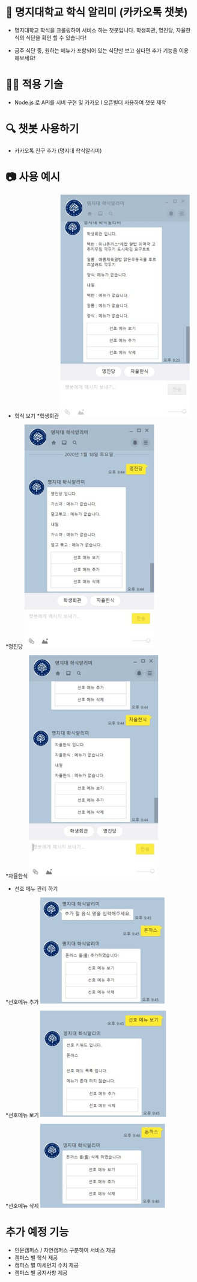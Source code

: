 # 🥘 명지대학교 학식 알리미 (카카오톡 챗봇)

* 명지대학교 학식을 크롤링하여 서비스 하는 챗봇입니다. 학생회관, 명진당, 자율한식의 식단을 확인 할 수 있습니다!

* 금주 식단 중, 원하는 메뉴가 포함되어 있는 식단만 보고 싶다면 추가 기능을 이용 해보세요!

# 👨‍💻 적용 기술

* Node.js 로 API를 서버 구현 및 카카오 I 오픈빌더 사용하여 챗봇 제작

# 🔍 챗봇 사용하기

* 카카오톡 친구 추가 (명지대 학식알리미) 


# 📷 사용 예시

* 학식 보기
 *학생회관
 ![image1](./img/1.jpg)
 
 *명진당
 ![image2](./img/2.jpg)

 *자율한식
 ![image3](./img/3.jpg)

* 선호 메뉴 관리 하기

 *선호메뉴 추가
 ![image4](./img/4.jpg)
 
 *선호메뉴 보기
 ![image5](./img/5.jpg)
 
 *선호메뉴 삭제
 ![image6](./img/6.jpg)

# 추가 예정 기능

* 인문캠퍼스 / 자연캠퍼스 구분하여 서비스 제공
* 캠퍼스 별 학식 제공
* 캠퍼스 별 미세먼지 수치 제공
* 캠퍼스 별 공지사항 제공
